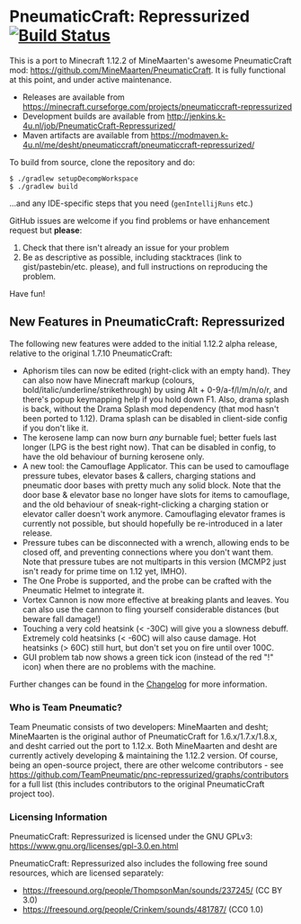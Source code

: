 # PneumaticCraft: Repressurized [![Build Status](https://jenkins.k-4u.nl/job/PneumaticCraft-Repressurized/badge/icon?style=plastic)](https://jenkins.k-4u.nl/job/PneumaticCraft-Repressurized)

This is a port to Minecraft 1.12.2 of MineMaarten's awesome PneumaticCraft mod: https://github.com/MineMaarten/PneumaticCraft.  It is fully functional at this point, and under active maintenance.

* Releases are available from https://minecraft.curseforge.com/projects/pneumaticcraft-repressurized
* Development builds are available from http://jenkins.k-4u.nl/job/PneumaticCraft-Repressurized/
* Maven artifacts are available from https://modmaven.k-4u.nl/me/desht/pneumaticcraft/pneumaticcraft-repressurized/

To build from source, clone the repository and do:

```
$ ./gradlew setupDecompWorkspace
$ ./gradlew build
```

...and any IDE-specific steps that you need (``genIntellijRuns`` etc.)

GitHub issues are welcome if you find problems or have enhancement request but **please**:
1. Check that there isn't already an issue for your problem
1. Be as descriptive as possible, including stacktraces (link to gist/pastebin/etc. please), and full instructions on reproducing the problem.

Have fun!

## New Features in PneumaticCraft: Repressurized

The following new features were added to the initial 1.12.2 alpha release, relative to the original 1.7.10 PneumaticCraft:

* Aphorism tiles can now be edited (right-click with an empty hand).  They can also now have Minecraft markup (colours, bold/italic/underline/strikethrough) by using Alt + 0-9/a-f/l/m/n/o/r, and there's popup keymapping help if you hold down F1.  Also, drama splash is back, without the Drama Splash mod dependency (that mod hasn't been ported to 1.12).  Drama splash can be disabled in client-side config if you don't like it.
* The kerosene lamp can now burn *any* burnable fuel; better fuels last longer (LPG is the best right now).  That can be disabled in config, to have the old behaviour of burning kerosene only.
* A new tool: the Camouflage Applicator.  This can be used to camouflage pressure tubes, elevator bases & callers, charging stations and pneumatic door bases with pretty much any solid block.  Note that the door base & elevator base no longer have slots for items to camouflage, and the old behaviour of sneak-right-clicking a charging station or elevator caller doesn't work anymore.  Camouflaging elevator frames is currently not possible, but should hopefully be re-introduced in a later release.
* Pressure tubes can be disconnected with a wrench, allowing ends to be closed off, and preventing connections where you don't want them.  Note that pressure tubes are not multiparts in this version (MCMP2 just isn't ready for prime time on 1.12 yet, IMHO).
* The One Probe is supported, and the probe can be crafted with the Pneumatic Helmet to integrate it.
* Vortex Cannon is now more effective at breaking plants and leaves.  You can also use the cannon to fling yourself considerable distances (but beware fall damage!)
* Touching a very cold heatsink (< -30C) will give you a slowness debuff.  Extremely cold heatsinks (< -60C) will also cause damage.  Hot heatsinks (> 60C) still hurt, but don't set you on fire until over 100C.
* GUI problem tab now shows a green tick icon (instead of the red "!" icon) when there are no problems with the machine.

Further changes can be found in the [Changelog](https://github.com/TeamPneumatic/pnc-repressurized/blob/master/Changelog.md) for more information.

### Who is Team Pneumatic?

Team Pneumatic consists of two developers: MineMaarten and desht; MineMaarten is the original author of PneumaticCraft for 1.6.x/1.7.x/1.8.x, and desht carried out the port to 1.12.x.  Both MineMaarten and desht are currently actively developing & maintaining the 1.12.2 version.  Of course, being an open-source project, there are other welcome contributors - see https://github.com/TeamPneumatic/pnc-repressurized/graphs/contributors for a full list (this includes contributors to the original PneumaticCraft project too).

### Licensing Information

PneumaticCraft: Repressurized is licensed under the GNU GPLv3: https://www.gnu.org/licenses/gpl-3.0.en.html

PneumaticCraft: Repressurized also includes the following free sound resources, which are licensed separately:

* https://freesound.org/people/ThompsonMan/sounds/237245/ (CC BY 3.0)
* https://freesound.org/people/Crinkem/sounds/481787/ (CC0 1.0)

